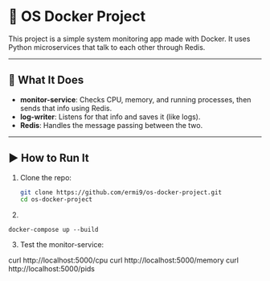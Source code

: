 # 🐳 OS Docker Project

This project is a simple system monitoring app made with Docker. It uses Python microservices that talk to each other through Redis.

---

## 🔧 What It Does

- **monitor-service**: Checks CPU, memory, and running processes, then sends that info using Redis.
- **log-writer**: Listens for that info and saves it (like logs).
- **Redis**: Handles the message passing between the two.

---

## ▶️ How to Run It

1. Clone the repo:
   ```bash
   git clone https://github.com/ermi9/os-docker-project.git
   cd os-docker-project
   
2.
```
docker-compose up --build
```
3. Test the monitor-service:

curl http://localhost:5000/cpu
curl http://localhost:5000/memory
curl http://localhost:5000/pids


